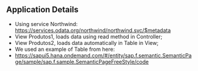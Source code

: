 ## Application Details
- Using service Northwind: https://services.odata.org/northwind/northwind.svc/$metadata
- View Produtos1, loads data using read method in Controller;
- View Produtos2, loads data automatically in Table in View;
- We used an example of Table from here:
- https://sapui5.hana.ondemand.com/#/entity/sap.f.semantic.SemanticPage/sample/sap.f.sample.SemanticPageFreeStyle/code